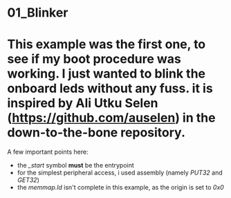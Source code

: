 01_Blinker
====================
This example was the first one, to see if my boot procedure was working. I just wanted to blink the onboard leds without any fuss. it is inspired by Ali Utku Selen (https://github.com/auselen) in the down-to-the-bone repository. 
====================
A few important points here:
* the *_start* symbol **must** be the entrypoint
* for the simplest peripheral access, i used assembly (namely *PUT32* and *GET32*)
* the *memmap.ld* isn't complete in this example, as the origin is set to *0x0*